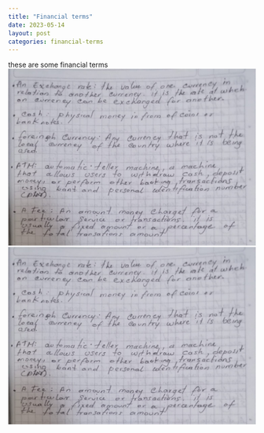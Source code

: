 ```yaml
---
title: "Financial terms"
date: 2023-05-14
layout: post
categories: financial-terms
---
```


these are some financial terms
![](../assets/img/tr-f.jpeg)
<img src="../assets/img/tr-f.jpeg" alt="" srcset="">

